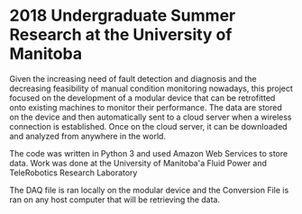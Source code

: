 # 2018 Undergraduate Summer Research at the University of Manitoba
Given the increasing need of fault detection and diagnosis and the decreasing feasibility of manual condition monitoring nowadays, this project focused on the development of a modular device that can be retrofitted onto existing machines to monitor their performance. The data are stored on the device and then automatically sent to a cloud server when a wireless connection is established. Once on the cloud server, it can be downloaded and analyzed from anywhere in the world.

The code was written in Python 3 and used Amazon Web Services to store data. Work was done at the University of Manitoba'a Fluid Power and TeleRobotics Research Laboratory

The DAQ file is ran locally on the modular device and the Conversion File is ran on any host computer that will be retrieving the data.
